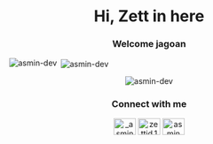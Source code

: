 <h1 align="center">Hi, Zett in here</h1>
<h3 align="center">Welcome jagoan</h3>

<p><img align="left" src="https://github-readme-stats.vercel.app/api/top-langs?username=asmin-dev&show_icons=true&locale=en&layout=compact" alt="asmin-dev" /></p>

<p>&nbsp;<img align="center" src="https://github-readme-stats.vercel.app/api?username=asmin-dev&show_icons=true&locale=en" alt="asmin-dev" /></p>
<p align="center"> <img src="https://komarev.com/ghpvc/?username=asmin-dev&label=Profile%20views&color=0e75b6&style=flat" alt="asmin-dev" /> </p>



<h3 align="center">Connect with me</h3>
<p align="center">
<a href="https://twitter.com/_asmin19" target="blank"><img align="center" src="https://cdn.jsdelivr.net/npm/simple-icons@3.0.1/icons/twitter.svg" alt="_asmin19" height="30" width="40" /></a>
<a href="https://fb.com/zettid.1" target="blank"><img align="center" src="https://cdn.jsdelivr.net/npm/simple-icons@3.0.1/icons/facebook.svg" alt="zettid.1" height="30" width="40" /></a>
<a href="https://www.leetcode.com/asmin dev" target="blank"><img align="center" src="https://cdn.jsdelivr.net/npm/simple-icons@3.0.1/icons/leetcode.svg" alt="asmin dev" height="30" width="40" /></a>
</p>
